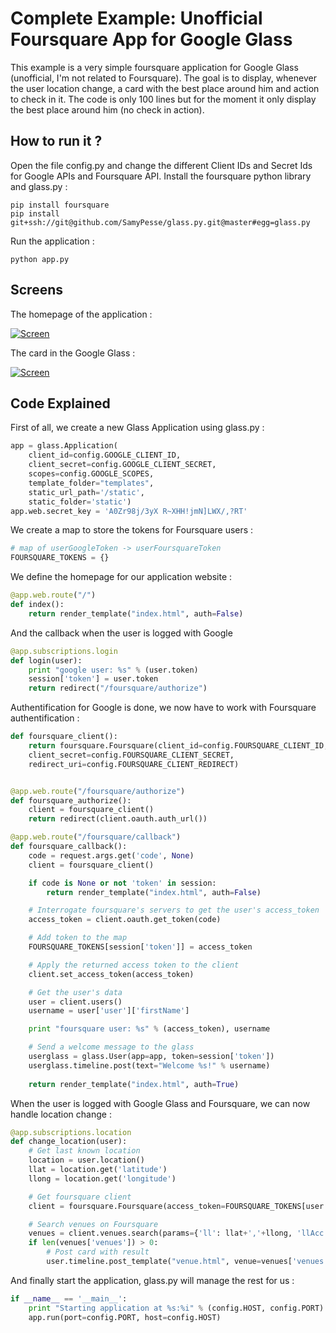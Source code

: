Complete Example: Unofficial Foursquare App for Google Glass
========

This example is a very simple foursquare application for Google Glass (unofficial, I'm not related to Foursquare). The goal is to display, whenever the user location change, a card with the best place around him and action to check in it.
The code is only 100 lines but for the moment it only display the best place around him (no check in action).

## How to run it ?

Open the file config.py and change the different Client IDs and Secret Ids for Google APIs and Foursquare API.
Install the foursquare python library and glass.py :

    pip install foursquare
    pip install git+ssh://git@github.com/SamyPesse/glass.py.git@master#egg=glass.py

Run the application :

    python app.py

## Screens

The homepage of the application :

[![Screen](https://raw.github.com/SamyPesse/glass.py/master/examples/foursquare/screens/web.png)](https://raw.github.com/SamyPesse/glass.py/master/examples/foursquare/screens/web.png)

The card in the Google Glass :

[![Screen](https://raw.github.com/SamyPesse/glass.py/master/examples/foursquare/screens/glass.png)](https://raw.github.com/SamyPesse/glass.py/master/examples/foursquare/screens/glass.png)

## Code Explained

First of all, we create a new Glass Application using glass.py :

```python
app = glass.Application(
    client_id=config.GOOGLE_CLIENT_ID,
    client_secret=config.GOOGLE_CLIENT_SECRET,
    scopes=config.GOOGLE_SCOPES,
    template_folder="templates",
    static_url_path='/static',
    static_folder='static')
app.web.secret_key = 'A0Zr98j/3yX R~XHH!jmN]LWX/,?RT'
```

We create a map to store the tokens for Foursquare users :

```python
# map of userGoogleToken -> userFoursquareToken
FOURSQUARE_TOKENS = {}
```

We define the homepage for our application website :

```python
@app.web.route("/")
def index():
    return render_template("index.html", auth=False)
```

And the callback when the user is logged with Google

```python
@app.subscriptions.login
def login(user):
    print "google user: %s" % (user.token)
    session['token'] = user.token
    return redirect("/foursquare/authorize")
```

Authentification for Google is done, we now have to work with Foursquare authentification :

```python
def foursquare_client():
    return foursquare.Foursquare(client_id=config.FOURSQUARE_CLIENT_ID,
    client_secret=config.FOURSQUARE_CLIENT_SECRET,
    redirect_uri=config.FOURSQUARE_CLIENT_REDIRECT)


@app.web.route("/foursquare/authorize")
def foursquare_authorize():
    client = foursquare_client()
    return redirect(client.oauth.auth_url())

@app.web.route("/foursquare/callback")
def foursquare_callback():
    code = request.args.get('code', None)
    client = foursquare_client()

    if code is None or not 'token' in session:
        return render_template("index.html", auth=False)

    # Interrogate foursquare's servers to get the user's access_token
    access_token = client.oauth.get_token(code)

    # Add token to the map
    FOURSQUARE_TOKENS[session['token']] = access_token

    # Apply the returned access token to the client
    client.set_access_token(access_token)

    # Get the user's data
    user = client.users()
    username = user['user']['firstName']

    print "foursquare user: %s" % (access_token), username

    # Send a welcome message to the glass
    userglass = glass.User(app=app, token=session['token'])
    userglass.timeline.post(text="Welcome %s!" % username)
    
    return render_template("index.html", auth=True)
```

When the user is logged with Google Glass and Foursquare, we can now handle location change :

```python
@app.subscriptions.location
def change_location(user):
    # Get last known location
    location = user.location()
    llat = location.get('latitude')
    llong = location.get('longitude')

    # Get foursquare client
    client = foursquare.Foursquare(access_token=FOURSQUARE_TOKENS[user.token])

    # Search venues on Foursquare
    venues = client.venues.search(params={'ll': llat+','+llong, 'llAcc': location.get('accuracy')})
    if len(venues['venues']) > 0:
    	# Post card with result
    	user.timeline.post_template("venue.html", venue=venues['venues'][0], llat=llat, llong=llong)
```

And finally start the application, glass.py will manage the rest for us :

```python
if __name__ == '__main__':
    print "Starting application at %s:%i" % (config.HOST, config.PORT)
    app.run(port=config.PORT, host=config.HOST)
```

